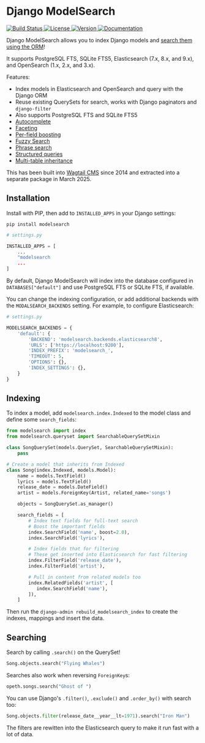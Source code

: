 # Django ModelSearch

<p>
    <a href="https://github.com/kaedroho/django-modelsearch/actions">
        <img src="https://github.com/kaedroho/django-modelsearch/workflows/ModelSearch%20CI/badge.svg?branch=main" alt="Build Status" />
    </a>
    <a href="https://opensource.org/licenses/BSD-3-Clause">
        <img src="https://img.shields.io/badge/license-BSD-blue.svg" alt="License" />
    </a>
    <a href="https://pypi.python.org/pypi/modelsearch/">
        <img src="https://img.shields.io/pypi/v/modelsearch.svg" alt="Version" />
    </a>
    <a href="https://django-modelsearch.readthedocs.io/en/latest/">
        <img src="https://img.shields.io/badge/Documentation-blue" alt="Documentation" />
    </a>
</p>

Django ModelSearch allows you to index Django models and [search them using the ORM](https://django-modelsearch.readthedocs.io/en/latest/searching.html)!

It supports PostgreSQL FTS, SQLite FTS5, Elasticsearch (7.x, 8.x, and 9.x), and OpenSearch (1.x, 2.x, and 3.x).

Features:

- Index models in Elasticsearch and OpenSearch and query with the Django ORM
- Reuse existing QuerySets for search, works with Django paginators and `django-filter`
- Also supports PostgreSQL FTS and SQLite FTS5
- [Autocomplete](https://django-modelsearch.readthedocs.io/en/latest/searching.html#autocomplete-search)
- [Faceting](https://django-modelsearch.readthedocs.io/en/latest/searching.html#facet-field-name)
- [Per-field boosting](https://django-modelsearch.readthedocs.io/en/latest/indexing.html#boosting-search-fields)
- [Fuzzy Search](https://django-modelsearch.readthedocs.io/en/latest/searching.html#fuzzy-search)
- [Phrase search](https://django-modelsearch.readthedocs.io/en/latest/searching.html#phrase-search)
- [Structured queries](https://django-modelsearch.readthedocs.io/en/latest/searching.html#structured-queries)
- [Multi-table inheritance](https://django-modelsearch.readthedocs.io/en/latest/indexing.html#indexing-models-with-multi-table-inheritance)

This has been built into [Wagtail CMS](https://github.com/wagtail/wagtail) since 2014 and extracted into a separate package in March 2025.

## Installation

Install with PIP, then add to `INSTALLED_APPS` in your Django settings:

```shell
pip install modelsearch
```

```python
# settings.py

INSTALLED_APPS = [
    ...
    "modelsearch
    ...
]
```

By default, Django ModelSearch will index into the database configured in `DATABASES["default"]` and use PostgreSQL FTS or SQLite FTS, if available.

You can change the indexing configuration, or add additional backends with the `MODALSEARCH_BACKENDS` setting. For example, to configure Elasticsearch:

```python
# settings.py

MODELSEARCH_BACKENDS = {
    'default': {
        'BACKEND': 'modelsearch.backends.elasticsearch8',
        'URLS': ['https://localhost:9200'],
        'INDEX_PREFIX': 'modelsearch_',
        'TIMEOUT': 5,
        'OPTIONS': {},
        'INDEX_SETTINGS': {},
    }
}
```

## Indexing

To index a model, add `modelsearch.index.Indexed` to the model class and define some `search_fields`:

```python
from modelsearch import index
from modelsearch.queryset import SearchableQuerySetMixin

class SongQuerySet(models.QuerySet, SearchableQuerySetMixin):
    pass

# Create a model that inherits from Indexed
class Song(index.Indexed, models.Model):
    name = models.TextField()
    lyrics = models.TextField()
    release_date = models.DateField()
    artist = models.ForeignKey(Artist, related_name='songs')

    objects = SongQuerySet.as_manager()

    search_fields = [
        # Index text fields for full-text search
        # Boost the important fields
        index.SearchField('name', boost=2.0),
        index.SearchField('lyrics'),

        # Index fields that for filtering
        # These get inserted into Elasticsearch for fast filtering
        index.FilterField('release_date'),
        index.FilterField('artist'),

        # Pull in content from related models too
        index.RelatedFields('artist', [
           index.SearchField('name'),
        ]),
    ]
```

Then run the `django-admin rebuild_modelsearch_index` to create the indexes, mappings and insert the data.

## Searching

Search by calling `.search()` on the QuerySet!

```python
Song.objects.search("Flying Whales")
```

Searches also work when reversing `ForeignKey`s:

```python
opeth.songs.search("Ghost of ")
```

You can use Django's `.filter()`, `.exclude()` and `.order_by()` with search too:

```python
Song.objects.filter(release_date__year__lt=1971).search("Iron Man")
```

The filters are rewitten into the Elasticsearch query to make it run fast with a lot of data.
